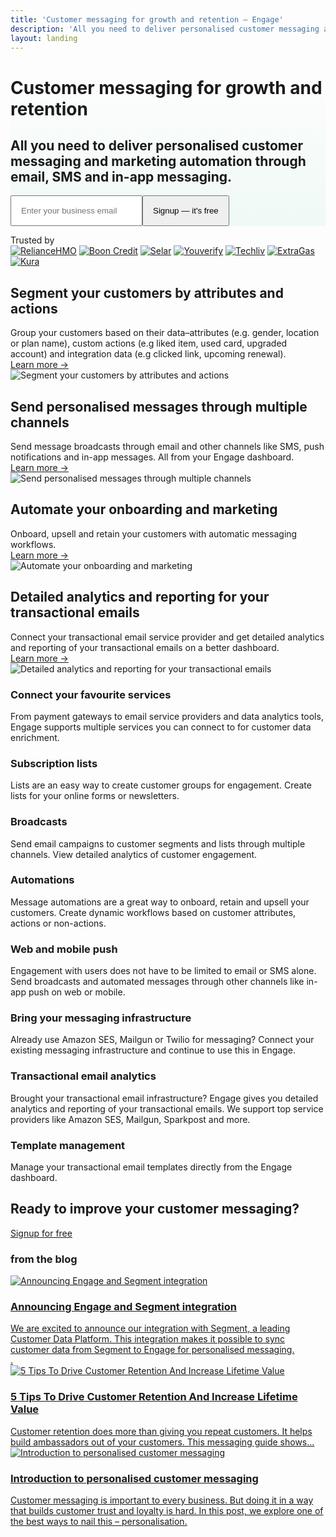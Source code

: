 ```yaml
---
title: 'Customer messaging for growth and retention – Engage'
description: 'All you need to deliver personalised customer messaging and marketing automation through email, SMS and in-app messaging.'
layout: landing
---
```


  <div class="ph7-xl ph6-l ph5-m ph4 pv4" style="background: linear-gradient(180deg, rgba(255,255,255,0) 0%, rgba(239,249,245,1) 100%);">
    <div class="tc w-70-l w-100 pt2 center">
      <h1 class="f1 lh-title">Customer messaging for <span class="green">growth</span> and retention</h1>
      <h2 class="lh-copy inter f4 normal faint">All you need to deliver personalised customer messaging and marketing automation through email, SMS and in-app messaging.</h2>
      <div class="ma4 ph5-l">
        <form method="GET" action="https://app.engage.so/auth/signup">
          <input type="email" name="email" placeholder="Enter your business email" class="one-liner-el" style="padding:15px"><button class="one-liner-el" type="submit" style="padding:15px">Signup — it's free</button>
        </form>
      </div>
    </div>
    <!-- <div class="pv5">
      <img src="/images/hero-img@2-1.png" class="db" >
    </div> -->
  </div>

  <div class="mv5 ph7-xl ph6-l ph5-m ph4 tc">
    <div class="f3 lh-title faint poppins">Trusted by </div>
    <div class="t5 ph6-l ph5-m ph4 flex items-center justify-center pv3 flex-wrap trusted-brands">
      <a href="http://reliancehmo.com" target="_blank" class="ma4"><img src="/images/brands/reliancehmo.svg" alt="RelianceHMO"></a>
      <a href="http://boon.credit" target="_blank" class="ma4"><img src="/images/brands/boon.svg" alt="Boon Credit"></a>
      <a href="http://selar.co/" target="_blank" class="ma4"><img src="/images/brands/selar.png" alt="Selar"></a>
      <a href="http://youverify.co/" target="_blank" class="ma4"><img src="/images/brands/youverify.png" alt="Youverify"></a>
      <a href="http://techliv.dk" target="_blank" class="ma4"><img src="/images/brands/techliv.png" alt="Techliv"></a>
      <a href="http://extragas.co.uk/" target="_blank" class="ma4"><img src="/images/brands/extragas.png" alt="ExtraGas"></a>
      <a href="http://ridekura.com/" target="_blank" class="ma4"><img src="/images/brands/kura.svg" alt="Kura"></a>
    </div>
  </div>

  <div class="ph7-xl ph6-l ph5-m ph4 flex flex-wrap mv6 items-center">
    <div class="w-50-l w-100 pr6-l">
      <h2 class="f2 ma0 lh-title">Segment your customers by <span class="green">attributes</span> and <span class="green">actions</span></h2>
      <div class="lh-copy f4 pv3 normal faint">Group your customers based on their data–attributes (e.g. gender, location or plan name), custom actions (e.g liked item, used card, upgraded account) and integration data (e.g clicked link, upcoming renewal).</div>
      <div class="f4 lh-copy pv3"><a href="/features/customer-segmentation">Learn more &rarr;</a></div>
    </div>
    <div class="w-50-l w-100">
      <img src="/images/segmentation.png" alt="Segment your customers by attributes and actions" class="br2 db bordered-image">
    </div>
  </div>

  <div class="ph7-xl ph6-l ph5-m ph4 flex flex-wrap mv6 items-center">
    <div class="w-50-l w-100 pr6-l">
      <h2 class="f2 ma0 lh-title">Send <span class="green">personalised</span> messages through multiple channels</h2>
      <div class="lh-copy f4 pv3 normal faint">Send message broadcasts through email and other channels like SMS, push notifications and in-app messages. All from your Engage dashboard.</div>
      <div class="f4 lh-copy pv3"><a href="/features/multichannel-messaging">Learn more &rarr;</a></div>
    </div>
    <div class="w-50-l w-100">
      <img src="/images/broadcast.png" alt="Send personalised messages through multiple channels" class="br2 db bordered-image">
    </div>
  </div>

  <div class="ph7-xl ph6-l ph5-m ph4 flex flex-wrap mv6 items-center">
    <div class="w-50-l w-100 pr6-l">
      <h2 class="f2 ma0 lh-title">Automate your <span class="green">onboarding</span> and marketing</h2>
      <div class="lh-copy f4 pv3 normal faint">Onboard, upsell and retain your customers with automatic messaging workflows.</div>
      <div class="f4 lh-copy pv3"><a href="/features/multichannel-messaging">Learn more &rarr;</a></div>
    </div>
    <div class="w-50-l w-100">
      <img src="/images/automations.png" alt="Automate your onboarding and marketing" class="br2 db bordered-image">
    </div>
  </div>

  <div class="ph7-xl ph6-l ph5-m ph4 flex flex-wrap mv6 items-center">
    <div class="w-50-l w-100 pr6-l">
      <h2 class="f2 ma0 lh-title">Detailed analytics and reporting for your <span class="green">transactional</span> emails</h2>
      <div class="lh-copy f4 pv3 normal faint">Connect your transactional email service provider and get detailed analytics and reporting of your transactional emails on a better dashboard.</div>
      <div class="f4 lh-copy pv3"><a href="/features/transactional-email-analytics">Learn more &rarr;</a></div>
    </div>
    <div class="w-50-l w-100">
      <img src="/images/transactional.png" alt="Detailed analytics and reporting for your transactional emails" class="br2 db bordered-image">
    </div>
  </div>

  <div class="ph7-xl ph6-l ph5-m ph4 mt6">
    <div class="flex flex-wrap">
      <div class="w-third-l w-50-ns w-100 pr4-ns pv4">
        <h3 class="lh-copy mb2">Connect your favourite services</h3>
        <div class="lh-copy faint">From payment gateways to email service providers and data analytics tools, Engage supports multiple services you can connect to for customer data enrichment.</div>
      </div>
      <div class="w-third-l w-50-ns w-100 pr4-ns pv4">
        <h3 class="lh-copy mb2 fw6">Subscription lists</h3>
        <div class="lh-copy faint">Lists are an easy way to create customer groups for engagement. Create lists for your online forms or newsletters.</div>
      </div>
      <div class="w-third-l w-50-ns w-100 pr4-ns pv4">
        <h3 class="lh-copy mb2 fw6">Broadcasts</h3>
        <div class="lh-copy faint">Send email campaigns to customer segments and lists through multiple channels. View detailed analytics of customer engagement.</div>
      </div>
      <div class="w-third-l w-50-ns w-100 pr4-ns pv4">
        <h3 class="lh-copy mb2 fw6">Automations</h3>
        <div class="lh-copy faint">Message automations are a great way to onboard, retain and upsell your customers. Create dynamic workflows based on customer attributes, actions or non-actions.</div>
      </div>
      <div class="w-third-l w-50-ns w-100 pr4-ns pv4">
        <h3 class="lh-copy mb2 fw6">Web and mobile push</h3>
        <div class="lh-copy faint">Engagement with users does not have to be limited to email or SMS alone. Send broadcasts and automated messages through other channels like in-app push on web or mobile.</div>
      </div>
      <div class="w-third-l w-50-ns w-100 pr4-ns pv4">
        <h3 class="lh-copy mb2 fw6">Bring your messaging infrastructure</h3>
        <div class="lh-copy faint">Already use Amazon SES, Mailgun or Twilio for messaging? Connect your existing messaging infrastructure and continue to use this in Engage.</div>
      </div>
      <div class="w-third-l w-50-ns w-100 pr4-ns pv4">
        <h3 class="lh-copy mb2 fw6">Transactional email analytics</h3>
        <div class="lh-copy faint">Brought your transactional email infrastructure? Engage gives you detailed analytics and reporting of your transactional emails. We support top service providers like Amazon SES, Mailgun, Sparkpost and more.</div>
      </div>
      <div class="w-third-l w-50-ns w-100 pr4-ns pv4">
        <h3 class="lh-copy mb2 fw6">Template management</h3>
        <div class="lh-copy faint">Manage your transactional email templates directly from the Engage dashboard.</div>
      </div>
    </div>
  </div>

  <div class="mv5 ph7-xl ph6-l ph5-m ph4 mv4">
    <div class="w-80 center tc">
      <h2 class="f2 lh-copy">Ready to improve your customer messaging?</h2>
      <a href="https://app.engage.so/auth/signup" class="button db w-100 w-auto-ns mr5" style="padding-bottom:20px;padding-top:20px">Signup for free</a>
    </div>
  </div>

  <div class="ph7-xl ph6-l ph5-m ph4 mt6">
    <h3 class="mb3">from the <span class="green">blog</span></h3>
    <div class="flex flex-wrap">
      <div class="w-third-l w-50-ns w-100 pr4-ns pv4">
        <a href="https://engage.so/blog/engage-segment-integration/"><img class="post-card-image" srcset="https://engage.so/blog/content/images/size/w300/2021/08/engage-segment.svg 300w,
                    https://engage.so/blog/content/images/size/w600/2021/08/engage-segment.svg 600w,
                    https://engage.so/blog/content/images/size/w1000/2021/08/engage-segment.svg 1000w,
                    https://engage.so/blog/content/images/size/w2000/2021/08/engage-segment.svg 2000w" sizes="(max-width: 1000px) 400px, 800px" src="https://engage.so/blog/content/images/size/w600/2021/08/engage-segment.svg" alt="Announcing Engage and Segment integration" loading="lazy"></a>
        <a href="https://engage.so/blog/engage-segment-integration/" class="alt-2">
          <h3 class="lh-copy mb2 fw6">Announcing Engage and Segment integration</h3>
          <div class="lh-copy faint">We are excited to announce our integration with Segment, a leading Customer Data Platform. This integration makes it possible to sync customer data from Segment to Engage for personalised messaging.</div>.
        </a>
      </div>
      <div class="w-third-l w-50-ns w-100 pr4-ns pv4">
        <a href="https://engage.so/blog/customer-retention/"><img class="post-card-image" srcset="https://engage.so/blog/content/images/size/w300/2021/07/customer-retention.svg 300w,
                    https://engage.so/blog/content/images/size/w600/2021/07/customer-retention.svg 600w,
                    https://engage.so/blog/content/images/size/w1000/2021/07/customer-retention.svg 1000w,
                    https://engage.so/blog/content/images/size/w2000/2021/07/customer-retention.svg 2000w" sizes="(max-width: 1000px) 400px, 800px" src="https://engage.so/blog/content/images/size/w600/2021/07/customer-retention.svg" alt="5 Tips To Drive Customer Retention And Increase Lifetime Value" loading="lazy"></a>
        <a href="https://engage.so/blog/customer-retention/" class="alt-2">
          <h3 class="lh-copy mb2 fw6">5 Tips To Drive Customer Retention And Increase Lifetime Value</h3>
          <div class="lh-copy faint">Customer retention does more than giving you repeat customers. It helps build ambassadors out of your customers. This messaging guide shows...</div>
        </a>
      </div>
      <div class="w-third-l w-50-ns w-100 pr4-ns pv4">
        <a href="https://engage.so/blog/introduction-to-personalised-customer-messaging/"><img class="post-card-image" srcset="https://engage.so/blog/content/images/size/w300/2021/05/personalised-messaging.svg 300w,
                    https://engage.so/blog/content/images/size/w600/2021/05/personalised-messaging.svg 600w,
                    https://engage.so/blog/content/images/size/w1000/2021/05/personalised-messaging.svg 1000w,
                    https://engage.so/blog/content/images/size/w2000/2021/05/personalised-messaging.svg 2000w" sizes="(max-width: 1000px) 400px, 800px" src="https://engage.so/blog/content/images/size/w600/2021/05/personalised-messaging.svg" alt="Introduction to personalised customer messaging" loading="lazy"></a>
        <a href="https://engage.so/blog/introduction-to-personalised-customer-messaging/" class="alt-2">
          <h3 class="lh-copy mb2">Introduction to personalised customer messaging</h3>
          <div class="lh-copy faint">Customer messaging is important to every business. But doing it in a way that builds customer trust and loyalty is hard. In this post, we explore one of the best ways to nail this – personalisation.</div>
        </a>
      </div>
    </div>
  </div>
